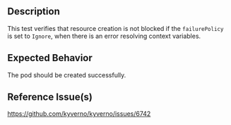 ## Description

This test verifies that resource creation is not blocked if the `failurePolicy` is set to `Ignore`, when there is an error resolving context variables.

## Expected Behavior

The pod should be created successfully.

## Reference Issue(s)

https://github.com/kyverno/kyverno/issues/6742
